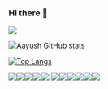 ### Hi there 👋

<img src="https://capsule-render.vercel.app/api?type=wave&color=auto&height=280&section=header&text=Namaste%70&fontSize=120" />





![Aayush GitHub stats](https://github-readme-stats.vercel.app/api?username=San1357&show_icons=true&theme=radical)

[![Top Langs](https://github-readme-stats.vercel.app/api/top-langs/?username=San1357)](https://github.com/San1357/github-readme-stats)


![](https://img.shields.io/badge/<OS>-<Linux>-informational?style=flat&logo=<LOGO_NAME>&logoColor=white&color=2bbc8a)![](https://img.shields.io/badge/<Code>-<PYTHON>-informational?style=flat&logo=data:image/svg%2bxml;base64,<BASE64_DATA>)![](https://img.shields.io/badge/<Code>-<SimpleJAVA>-informational?style=flat&logo=<LOGO_NAME>&logoColor=white&color=2bbc8a)![](https://img.shields.io/badge/<Code>-<Solidity>-informational?style=flat&logo=<LOGO_NAME>&logoColor=white&color=2bbc8a)![](https://img.shields.io/badge/<OS>-<Linux>-informational?style=flat&logo=<LOGO_NAME>&logoColor=white&color=2bbc8a)
![](https://img.shields.io/badge/<Editor>-<Anaconda/Jupiter>-informational?style=flat&logo=<LOGO_NAME>&logoColor=white&color=2bbc8a)![](https://img.shields.io/badge/<Skill>-<PYTHON>-informational?style=flat&logo=<LOGO_NAME>&logoColor=white&color=2bbc8a)![](https://img.shields.io/badge/<Skill>-<Gaming>-informational?style=flat&logo=<LOGO_NAME>&logoColor=white&color=2bbc8a)![](https://img.shields.io/badge/<Skill>-<Sketching>-informational?style=flat&logo=<LOGO_NAME>&logoColor=white&color=2bbc8a)![](https://img.shields.io/badge/<Skill>-<Blockchain(Ethereum)>-informational?style=flat&logo=<LOGO_NAME>&logoColor=white&color=2bbc8a)![](https://img.shields.io/badge/<Skill>-<MachineLearning(beginner_Level)>-informational?style=flat&logo=<LOGO_NAME>&logoColor=white&color=2bbc8a)





















<!--
**San1357/San1357** is a ✨ _special_ ✨ repository because its `README.md` (this file) appears on your GitHub profile.

Here are some ideas to get you started:

- 🔭 I’m currently working on ...
- 🌱 I’m currently learning ...
- 👯 I’m looking to collaborate on ...
- 🤔 I’m looking for help with ...
- 💬 Ask me about ...
- 📫 How to reach me: ...
- 😄 Pronouns: ...
- ⚡ Fun fact: ...
-->
